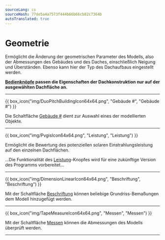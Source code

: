 ```yaml
---
sourceLang: cs
sourceHash: 77de5a4a7573f444b66b66cb82c7364b
autoTranslated: true
---
```


<h1>Geometrie</h1>

<p>Ermöglicht die Änderung der geometrischen Parameter des Modells, also der Abmessungen des Gebäudes und des Daches, einschließlich Neigung und Überständen. Ebenso kann hier der Typ des Dachaufbaus eingestellt werden.</p>

<p><b><u>Bedienknöpfe</u> passen die Eigenschaften der Dachkonstruktion nur auf der ausgewählten Dachfläche an.</b></p>

<hr class="main"> <!-- Vodorovná čára jako oddělovač sekce -->

{{ box_icon("img/DuoPitchBuildingIcon64x64.png", "Gebäude #", "Gebäude #") }}

<p>Die Schaltfläche <u>Gebäude #</u> dient zur Auswahl eines der modellierten Objekte.</p>

<hr class="main"> <!-- Vodorovná čára jako oddělovač sekce -->

{{ box_icon("img/PvgisIcon64x64.png", "Leistung", "Leistung") }}

<p>
Ermöglicht die Bewertung des potenziellen solaren Einstrahlungsleistung auf den einzelnen Dachflächen.
</p>

<p>
...Die Funktionalität des <u>Leistung</u>-Knopfes wird für eine zukünftige Version des Programms vorbereitet...
</p>

<hr class="main"> <!-- Vodorovná čára jako oddělovač sekce -->

{{ box_icon("img/DimensionLinearIcon64x64.png", "Beschriftung", "Beschriftung") }}

<p>Mit der Schaltfläche <u>Beschriftung</u> können beliebige Grundriss-Bemaßungen dem Modell hinzugefügt werden.</p>

<hr class="main"> <!-- Vodorovná čára jako oddělovač sekce -->

{{ box_icon("img/TapeMeasureIcon64x64.png", "Messen", "Messen") }}

<p>Mit der Schaltfläche <u>Messen</u> können die Abmessungen des Modells überprüft werden.</p>

<hr class="main"> <!-- Vodorovná čára jako oddělovač sekce -->

<!-- product: HiStruct Roofs -->
